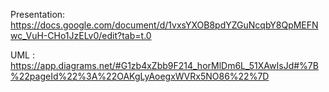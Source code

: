 Presentation: https://docs.google.com/document/d/1vxsYXOB8pdYZGuNcqbY8QpMEFNwc_VuH-CHo1JzELv0/edit?tab=t.0

UML : https://app.diagrams.net/#G1zb4xZbb9F214_horMlDm6L_51XAwIsJd#%7B%22pageId%22%3A%22OAKgLyAoegxWVRx5NO86%22%7D
